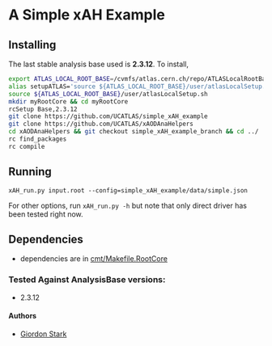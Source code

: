 # A Simple xAH Example

## Installing
The last stable analysis base used is **2.3.12**. To install,
```bash
export ATLAS_LOCAL_ROOT_BASE=/cvmfs/atlas.cern.ch/repo/ATLASLocalRootBase
alias setupATLAS='source ${ATLAS_LOCAL_ROOT_BASE}/user/atlasLocalSetup.sh'
source ${ATLAS_LOCAL_ROOT_BASE}/user/atlasLocalSetup.sh
mkdir myRootCore && cd myRootCore
rcSetup Base,2.3.12
git clone https://github.com/UCATLAS/simple_xAH_example
git clone https://github.com/UCATLAS/xAODAnaHelpers
cd xAODAnaHelpers && git checkout simple_xAH_example_branch && cd ../
rc find_packages
rc compile
```

## Running

```xAH_run.py input.root --config=simple_xAH_example/data/simple.json```

For other options, run `xAH_run.py -h` but note that only direct driver has been tested right now.

## Dependencies
 - dependencies are in [cmt/Makefile.RootCore](cmt/Makefile.RootCore)

### Tested Against AnalysisBase versions:
 - 2.3.12

#### Authors
- [Giordon Stark](https://github.com/kratsg)
